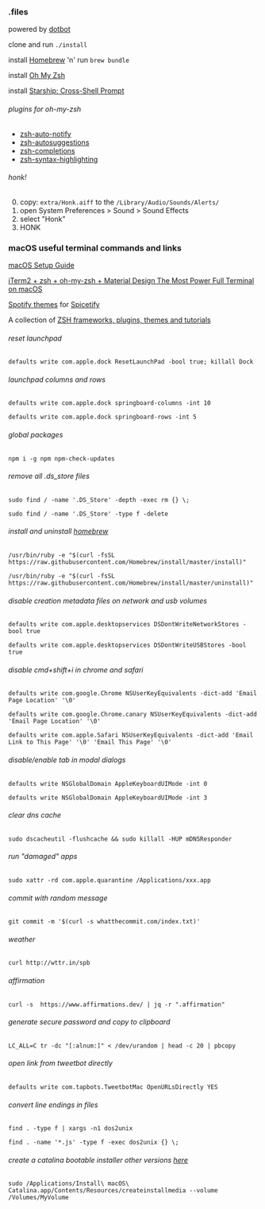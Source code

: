 ### .files

powered by [dotbot](https://github.com/anishathalye/dotbot)

clone and run `./install`

install [Homebrew](https://brew.sh/) 'n' run `brew bundle`

install [Oh My Zsh](https://ohmyz.sh/)

install [Starship: Cross-Shell Prompt](https://starship.rs/)

###### plugins for oh-my-zsh
* [zsh-auto-notify](https://github.com/MichaelAquilina/zsh-auto-notify)
* [zsh-autosuggestions](https://github.com/zsh-users/zsh-autosuggestions)
* [zsh-completions](https://github.com/zsh-users/zsh-completions)
* [zsh-syntax-highlighting](https://github.com/zsh-users/zsh-syntax-highlighting)

###### honk!
0. copy: `extra/Honk.aiff` to the `/Library/Audio/Sounds/Alerts/`
1. open System Preferences > Sound > Sound Effects
2. select "Honk"
3. HONK

### macOS useful terminal commands and links

[macOS Setup Guide](https://sourabhbajaj.com/mac-setup/)

[iTerm2 + zsh + oh-my-zsh + Material Design The Most Power Full Terminal on macOS](https://medium.com/@rafavinnce/iterm2-zsh-oh-my-zsh-material-design-the-most-power-full-terminal-on-macos-332b1ee364a5)

[Spotify themes](https://github.com/morpheusthewhite/spicetify-themes) for [Spicetify](https://github.com/khanhas/spicetify-cli)

A collection of [ZSH frameworks, plugins, themes and tutorials](https://github.com/unixorn/awesome-zsh-plugins)

###### reset launchpad
```
defaults write com.apple.dock ResetLaunchPad -bool true; killall Dock
```

###### launchpad columns and rows
```
defaults write com.apple.dock springboard-columns -int 10
```
```
defaults write com.apple.dock springboard-rows -int 5
```

###### global packages
```
npm i -g npm npm-check-updates
```

###### remove all .ds_store files
```
sudo find / -name '.DS_Store' -depth -exec rm {} \;
```
```
sudo find / -name '.DS_Store' -type f -delete
```

###### install and uninstall [homebrew](https://brew.sh/)
```
/usr/bin/ruby -e "$(curl -fsSL https://raw.githubusercontent.com/Homebrew/install/master/install)"
```
```
/usr/bin/ruby -e "$(curl -fsSL https://raw.githubusercontent.com/Homebrew/install/master/uninstall)"
```

###### disable creation metadata files on network and usb volumes
```
defaults write com.apple.desktopservices DSDontWriteNetworkStores -bool true
```
```
defaults write com.apple.desktopservices DSDontWriteUSBStores -bool true
```

###### disable cmd+shift+i in chrome and safari
```
defaults write com.google.Chrome NSUserKeyEquivalents -dict-add 'Email Page Location' '\0'
```
```
defaults write com.google.Chrome.canary NSUserKeyEquivalents -dict-add 'Email Page Location' '\0'
```
```
defaults write com.apple.Safari NSUserKeyEquivalents -dict-add 'Email Link to This Page' '\0' 'Email This Page' '\0'
```

###### disable/enable tab in modal dialogs
```
defaults write NSGlobalDomain AppleKeyboardUIMode -int 0
```
```
defaults write NSGlobalDomain AppleKeyboardUIMode -int 3
```

###### clear dns cache
```
sudo dscacheutil -flushcache && sudo killall -HUP mDNSResponder
```

###### run "damaged" apps
```
sudo xattr -rd com.apple.quarantine /Applications/xxx.app
```

###### commit with random message
```
git commit -m '$(curl -s whatthecommit.com/index.txt)'
```

###### weather
```
curl http://wttr.in/spb
```

###### affirmation
```
curl -s  https://www.affirmations.dev/ | jq -r ".affirmation"
```

###### generate secure password and copy to clipboard
```
LC_ALL=C tr -dc "[:alnum:]" < /dev/urandom | head -c 20 | pbcopy
```

###### open link from tweetbot directly
```
defaults write com.tapbots.TweetbotMac OpenURLsDirectly YES
```

###### convert line endings in files
```
find . -type f | xargs -n1 dos2unix
```
```
find . -name '*.js' -type f -exec dos2unix {} \;
```

###### create a catalina bootable installer other versions [here](https://support.apple.com/en-gb/HT201372)
```
sudo /Applications/Install\ macOS\ Catalina.app/Contents/Resources/createinstallmedia --volume /Volumes/MyVolume
```
